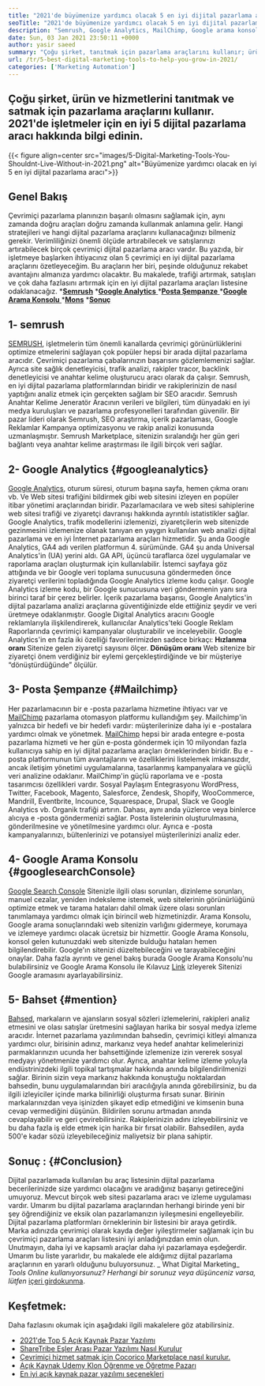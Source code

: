 ```yaml
---
title: "2021'de büyümenize yardımcı olacak 5 en iyi dijital pazarlama aracı" 
seoTitle: "2021'de büyümenize yardımcı olacak 5 en iyi dijital pazarlama aracı" 
description: "Semrush, Google Analytics, MailChimp, Google arama konsolu ve sözü, iş büyütmek için en uygun fiyatlı ve en kullanışlı en iyi dijital pazarlama araçlarıdır." 
date: Sun, 03 Jan 2021 23:50:11 +0000
author: yasir saeed
summary: "Çoğu şirket, tanıtmak için pazarlama araçlarını kullanır; ürün ve hizmetlerini satmak. 2021'de işletmeler için en iyi 5 dijital pazarlama aracı hakkında bilgi edinin." 
url: /tr/5-best-digital-marketing-tools-to-help-you-grow-in-2021/
categories: ['Marketing Automation']
---
```


## Çoğu şirket, ürün ve hizmetlerini tanıtmak ve satmak için pazarlama araçlarını kullanır. 2021'de işletmeler için en iyi 5 dijital pazarlama aracı hakkında bilgi edinin.

{{< figure align=center src="images/5-Digital-Marketing-Tools-You-Shouldnt-Live-Without-in-2021.png" alt="Büyümenize yardımcı olacak en iyi 5 en iyi dijital pazarlama aracı">}}


## **Genel Bakış** 
Çevrimiçi pazarlama planınızın başarılı olmasını sağlamak için, aynı zamanda doğru araçları doğru zamanda kullanmak anlamına gelir. Hangi stratejileri ve hangi dijital pazarlama araçlarını kullanacağınızı bilmeniz gerekir. Verimliliğinizi önemli ölçüde artırabilecek ve satışlarınızı artırabilecek birçok çevrimiçi dijital pazarlama aracı vardır. Bu yazıda, bir işletmeye başlarken ihtiyacınız olan 5 çevrimiçi en iyi dijital pazarlama araçlarını özetleyeceğim. Bu araçların her biri, peşinde olduğunuz rekabet avantajını almanıza yardımcı olacaktır.
Bu makalede, trafiği artırmak, satışları ve çok daha fazlasını artırmak için en iyi dijital pazarlama araçları listesine odaklanacağız.
  ***[Semrush][1]** 
  *[**Google Analytics** ][2]
  *[**Posta Şempanze** ][3]
  *[**Google Arama Konsolu** ][4]
  ***[Mons][5]** 
  ***[Sonuç][6]** 

## **1- semrush** 
[SEMRUSH][7], işletmelerin tüm önemli kanallarda çevrimiçi görünürlüklerini optimize etmelerini sağlayan çok popüler hepsi bir arada dijital pazarlama aracıdır. Çevrimiçi pazarlama çabalarınızın başarısını gözlemlemenizi sağlar. Ayrıca site sağlık denetleyicisi, trafik analizi, rakipler tracor, backlink denetleyicisi ve anahtar kelime oluşturucu aracı olarak da çalışır. Semrush, en iyi dijital pazarlama platformlarından biridir ve rakiplerinizin de nasıl yaptığını analiz etmek için gerçekten sağlam bir SEO aracıdır.
Semrush Anahtar Kelime Jeneratör Aracının verileri ve bilgileri, tüm dünyadaki en iyi medya kuruluşları ve pazarlama profesyonelleri tarafından güvenilir. Bir pazar lideri olarak Semrush, SEO araştırma, içerik pazarlaması, Google Reklamlar Kampanya optimizasyonu ve rakip analizi konusunda uzmanlaşmıştır. Semrush Marketplace, sitenizin sıralandığı her gün geri bağlantı veya anahtar kelime araştırması ile ilgili birçok veri sağlar.

## **2- Google Analytics**    {#googleanalytics}
[Google Analytics][8], oturum süresi, oturum başına sayfa, hemen çıkma oranı vb. Ve Web sitesi trafiğini bildirmek gibi web sitesini izleyen en popüler itibar yönetimi araçlarından biridir. Pazarlamacılara ve web sitesi sahiplerine web sitesi trafiği ve ziyaretçi davranışı hakkında ayrıntılı istatistikler sağlar. Google Analytics, trafik modellerini izlemenizi, ziyaretçilerin web sitenizde gezinmesini izlemenize olanak tanıyan en yaygın kullanılan web analizi dijital pazarlama ve en iyi İnternet pazarlama araçları hizmetidir.
Şu anda Google Analytics, GA4 adı verilen platformun 4. sürümünde. GA4 şu anda Universal Analytics'in (UA) yerini aldı. GA API, üçüncü taraflarca özel uygulamalar ve raporlama araçları oluşturmak için kullanılabilir. İstemci sayfaya göz attığında ve bir Google veri toplama sunucusuna göndermeden önce ziyaretçi verilerini topladığında Google Analytics izleme kodu çalışır. Google Analytics izleme kodu, bir Google sunucusuna veri göndermenin yanı sıra birinci taraf bir çerez belirler. İçerik pazarlama başarısı, Google Analytics'in dijital pazarlama analizi araçlarına güventiğinizde elde ettiğiniz şeydir ve veri üretmeye odaklanmıştır.
Google Digital Analytics aracını Google reklamlarıyla ilişkilendirerek, kullanıcılar Analytics'teki Google Reklam Raporlarında çevrimiçi kampanyalar oluşturabilir ve inceleyebilir. Google Analytics'in en fazla iki özelliği favorilerimizden sadece birkaçı:
**Hızlanma oranı**  Sitenize gelen ziyaretçi sayısını ölçer.
**Dönüşüm oranı**  Web sitenize bir ziyaretçi önem verdiğiniz bir eylemi gerçekleştirdiğinde ve bir müşteriye “dönüştürdüğünde” ölçülür.

## **3- Posta Şempanze**    {#Mailchimp}
Her pazarlamacının bir e -posta pazarlama hizmetine ihtiyacı var ve [MailChimp][9] pazarlama otomasyon platformu kullandığım şey. Mailchimp'in yalnızca bir hedefi ve bir hedefi vardır: müşterilerinize daha iyi e -postalara yardımcı olmak ve yönetmek.
[MailChimp][9] hepsi bir arada entegre e-posta pazarlama hizmeti ve her gün e-posta göndermek için 10 milyondan fazla kullanıcıya sahip en iyi dijital pazarlama araçları örneklerinden biridir. Bu e -posta platformunun tüm avantajlarını ve özelliklerini listelemek imkansızdır, ancak iletişim yönetimi uygulamalarına, tasarlanmış kampanyalara ve güçlü veri analizine odaklanır.
MailChimp'in güçlü raporlama ve e -posta tasarımcısı özellikleri vardır. Sosyal Paylaşım Entegrasyonu WordPress, Twitter, Facebook, Magento, Salesforce, Zendesk, Shopify, WooCommerce, Mandrill, Eventbrite, Incounce, Squarespace, Drupal, Slack ve Google Analytics vb. Organik trafiği artırın.
Dahası, aynı anda yüzlerce veya binlerce alıcıya e -posta göndermenizi sağlar. Posta listelerinin oluşturulmasına, gönderilmesine ve yönetilmesine yardımcı olur. Ayrıca e -posta kampanyalarınızı, bültenlerinizi ve potansiyel müşterilerinizi analiz eder.

## **4- Google Arama Konsolu**    {#googlesearchConsole}
[Google Search Console][10] Sitenizle ilgili olası sorunları, dizinleme sorunları, manuel cezalar, yeniden indeksleme istemek, web sitelerinin görünürlüğünü optimize etmek ve tarama hataları dahil olmak üzere olası sorunları tanımlamaya yardımcı olmak için birincil web hizmetinizdir. Arama Konsolu, Google arama sonuçlarındaki web sitenizin varlığını gidermeye, korumaya ve izlemeye yardımcı olacak ücretsiz bir hizmettir.
Google Arama Konsolu, konsol gelen kutunuzdaki web sitenizde bulduğu hataları hemen bilgilendirebilir. Google'ın sitenizi düzeltebileceğini ve tarayabileceğini onaylar. Daha fazla ayrıntı ve genel bakış burada Google Arama Konsolu'nu bulabilirsiniz ve Google Arama Konsolu ile Kılavuz [Link][10] izleyerek Sitenizi Google aramasını ayarlayabilirsiniz.

## **5- Bahset**    {#mention}
[Bahsed][11], markaların ve ajansların sosyal sözleri izlemelerini, rakipleri analiz etmesini ve olası satışlar üretmesini sağlayan harika bir sosyal medya izleme aracıdır. İnternet pazarlama yazılımından bahsedin, çevrimiçi kitleyi almanıza yardımcı olur, birisinin adınız, markanız veya hedef anahtar kelimelerinizi parmaklarınızın ucunda her bahsettiğinde izlemenize izin vererek sosyal medyayı yönetmenize yardımcı olur.
Ayrıca, anahtar kelime izleme yoluyla endüstrinizdeki ilgili topikal tartışmalar hakkında anında bilgilendirilmenizi sağlar. Birinin sizin veya markanız hakkında konuştuğu noktalardan bahsedin, bunu uygulamalarından biri aracılığıyla anında görebilirsiniz, bu da ilgili izleyiciler içinde marka bilinirliği oluşturma fırsatı sunar.
Birinin markalarınızdan veya işinizden şikayet edip etmediğini ve kimsenin buna cevap vermediğini düşünün. Bildirilen sorunu artmadan anında cevaplayabilir ve geri çevirebilirsiniz. Rakiplerinizin adını izleyebilirsiniz ve bu daha fazla iş elde etmek için harika bir fırsat olabilir. Bahsedilen, ayda 500'e kadar sözü izleyebileceğiniz maliyetsiz bir plana sahiptir.

## **Sonuç** :   {#Conclusion}
Dijital pazarlamada kullanılan bu araç listesinin dijital pazarlama becerilerinizde size yardımcı olacağını ve aradığınız başarıyı getireceğini umuyoruz. Mevcut birçok web sitesi pazarlama aracı ve izleme uygulaması vardır. Umarım bu dijital pazarlama araçlarından herhangi birinde yeni bir şey öğrendiğiniz ve eksik olan pazarlamanızın iyileşmesini engelleyebilir.
Dijital pazarlama platformları örneklerinin bir listesini bir araya getirdik. Marka adınızda çevrimiçi olarak kayda değer iyileştirmeler sağlamak için bu çevrimiçi pazarlama araçları listesini iyi anladığınızdan emin olun. Unutmayın, daha iyi ve kapsamlı araçlar daha iyi pazarlamaya eşdeğerdir. Umarım bu liste yararlıdır, bu makalede ele aldığımız dijital pazarlama araçlarının en yararlı olduğunu buluyorsunuz.
_ What Digital Marketing_ _Tools Online kullanıyorsunuz? Herhangi bir sorunuz veya düşünceniz varsa, lütfen_ [içeri gir][12][dokunma][13].

## Keşfetmek:
Daha fazlasını okumak için aşağıdaki ilgili makalelere göz atabilirsiniz.
  * [2021'de Top 5 Açık Kaynak Pazar Yazılımı][14]
  * [ShareTribe Eşler Arası Pazar Yazılımı Nasıl Kurulur][15]
  * [Çevrimiçi hizmet satmak için Cocorico Marketplace nasıl kurulur.][16]
  * [Açık Kaynak Udemy Klon Öğrenme ve Öğretme Pazarı][17]
  * [En iyi açık kaynak pazar yazılımı seçenekleri][18]

  
[1]: #SEMRush
[2]: #GoogleAnalytics
[3]: #MailChimp
[4]: #GoogleSearchConsole
[5]: #Mention
[6]: #Conclusion
[7]: https://www.semrush.com/
[8]: https://analytics.google.com/
[9]: https://mailchimp.com/
[10]: https://search.google.com/search-console/about
[11]: https://mention.com/en/
[12]: mailto:yasir.saeed@aspose.com
[13]: https://forum.containerize.com
[14]: https://blog.containerize.com/marketplace/top-5-open-source-marketplace-software-in-2021/
[15]: https://products.containerize.com/marketplace/sharetribe/
[16]: https://products.containerize.com/marketplace/cocorico/
[17]: https://products.containerize.com/marketplace/edurge/
[18]: https://products.containerize.com/marketplace/
